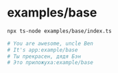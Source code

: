 # examples/base

```bash
npx ts-node examples/base/index.ts

# You are awesome, uncle Ben
# It's app:example/base
# Ты прекрасен, дядя Бэн
# Это приложуха:example/base
```
